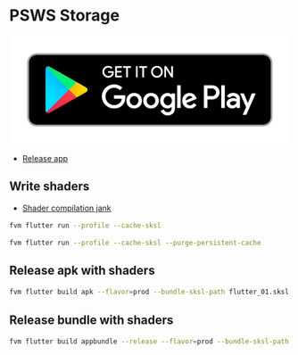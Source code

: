 # PSWS Storage

[<img src="https://github.com/Tsiuryn/psws_storage/blob/master/assets/src/google-play.png">](https://play.google.com/store/apps/details?id=com.tsiuryn.psws_storage)

- [Release app](https://docs.flutter.dev/deployment/android)

## Write shaders

- [Shader compilation jank](https://docs.flutter.dev/perf/shader)

```bash
fvm flutter run --profile --cache-sksl
```
```bash
fvm flutter run --profile --cache-sksl --purge-persistent-cache
```

## Release apk with shaders
```bash
fvm flutter build apk --flavor=prod --bundle-sksl-path flutter_01.sksl.json  --obfuscate --split-debug-info=build/debug-info
```

## Release bundle with shaders
```bash
fvm flutter build appbundle --release --flavor=prod --bundle-sksl-path flutter_01.sksl.json  --obfuscate --split-debug-info=build/debug-info
```
